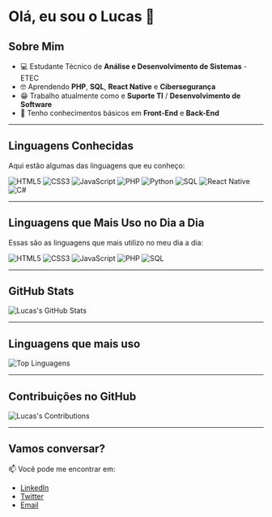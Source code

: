# Olá, eu sou o Lucas 👋

## Sobre Mim

- 💻 Estudante Técnico de **Análise e Desenvolvimento de Sistemas** - ETEC
- 🤓 Aprendendo **PHP**, **SQL**, **React Native** e **Cibersegurança**
- 😁 Trabalho atualmente como e **Suporte TI** / **Desenvolvimento de Software**
- 🤔 Tenho conhecimentos básicos em **Front-End** e **Back-End**

---

## Linguagens Conhecidas

Aqui estão algumas das linguagens que eu conheço:

![HTML5](https://img.shields.io/badge/HTML5-%23E34F26?style=flat&logo=html5&logoColor=white)
![CSS3](https://img.shields.io/badge/CSS3-%231572B6?style=flat&logo=css3&logoColor=white)
![JavaScript](https://img.shields.io/badge/JavaScript-%23F7DF1E?style=flat&logo=javascript&logoColor=black)
![PHP](https://img.shields.io/badge/PHP-%23777BB4?style=flat&logo=php&logoColor=white)
![Python](https://img.shields.io/badge/Python-%233776AB?style=flat&logo=python&logoColor=white)
![SQL](https://img.shields.io/badge/SQL-%23000?style=flat&logo=sql&logoColor=white)
![React Native](https://img.shields.io/badge/React_Native-%2361DAFB?style=flat&logo=react&logoColor=black)
![C#](https://img.shields.io/badge/C%23-%23239120?style=flat&logo=csharp&logoColor=white)

---

## Linguagens que Mais Uso no Dia a Dia

Essas são as linguagens que mais utilizo no meu dia a dia:

![HTML5](https://img.shields.io/badge/HTML5-%23E34F26?style=flat&logo=html5&logoColor=white)
![CSS3](https://img.shields.io/badge/CSS3-%231572B6?style=flat&logo=css3&logoColor=white)
![JavaScript](https://img.shields.io/badge/JavaScript-%23F7DF1E?style=flat&logo=javascript&logoColor=black)
![PHP](https://img.shields.io/badge/PHP-%23777BB4?style=flat&logo=php&logoColor=white)
![SQL](https://img.shields.io/badge/SQL-%23000?style=flat&logo=sql&logoColor=white)

---

## GitHub Stats

![Lucas's GitHub Stats](https://github-readme-stats.vercel.app/api?username=devluqeta&show_icons=true&hide_title=true&count_private=true&hide=prs&theme=radical)

---

## Linguagens que mais uso

![Top Linguagens](https://github-readme-stats.vercel.app/api/top-langs/?username=devluqeta&langs_count=10&layout=compact&theme=radical)

---

## Contribuições no GitHub

![Lucas's Contributions](https://github-readme-streak-stats.herokuapp.com/?user=devluqeta&theme=radical)

---

## Vamos conversar?

📫 Você pode me encontrar em:

- [LinkedIn](https://www.linkedin.com/in/seu-perfil)
- [Twitter](https://twitter.com/seu-usuario)
- [Email](mailto:seu-email@example.com)
